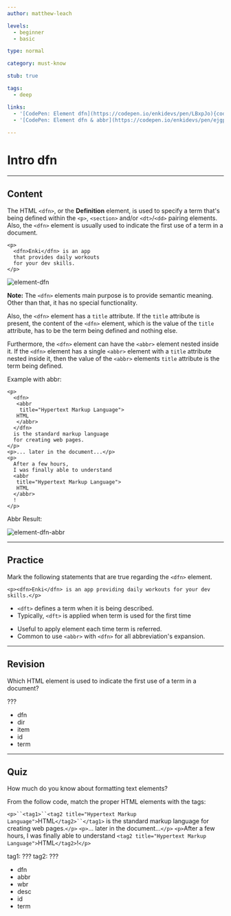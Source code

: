 ```yaml
---
author: matthew-leach

levels:
  - beginner
  - basic

type: normal

category: must-know

stub: true

tags:
  - deep

links:
  - '[CodePen: Element dfn](https://codepen.io/enkidevs/pen/LBxpJo){code}'
  - '[CodePen: Element dfn & abbr](https://codepen.io/enkidevs/pen/ejgpQj){code}'
  
---
```

# Intro dfn
---
## Content

The HTML `<dfn>`, or the **Definition** element, is used to specify a term that's being defined within the `<p>`, `<section>` and/or `<dt>`/`<dd>` pairing elements. Also, the `<dfn>` element is usually used to indicate the first use of a term in a document.

```
<p>
  <dfn>Enki</dfn> is an app 
  that provides daily workouts
  for your dev skills.
</p>
```

![element-dfn](%3Csvg%20xmlns%3D%22http%3A%2F%2Fwww.w3.org%2F2000%2Fsvg%22%20width%3D%22320%22%20height%3D%2278%22%3E%3Cg%20fill%3D%22none%22%20fill-rule%3D%22evenodd%22%3E%3Crect%20width%3D%22320%22%20height%3D%2278%22%20fill%3D%22%23FFF%22%20rx%3D%229%22%2F%3E%3Ctext%20fill%3D%22%23000%22%20font-family%3D%22Roboto-Italic%2C%20Roboto%22%20font-size%3D%2216%22%20font-style%3D%22italic%22%3E%3Ctspan%20x%3D%2220%22%20y%3D%2234%22%3EEnki%3C%2Ftspan%3E%20%3Ctspan%20x%3D%2249.32813%22%20y%3D%2234%22%20font-family%3D%22Roboto-Regular%2C%20Roboto%22%3E%20is%20an%20app%20that%20provides%20daily%20%3C%2Ftspan%3E%20%3Ctspan%20x%3D%2220%22%20y%3D%2253%22%20font-family%3D%22Roboto-Regular%2C%20Roboto%22%3Eworkouts%20for%20your%20dev%20skills.%3C%2Ftspan%3E%3C%2Ftext%3E%3C%2Fg%3E%3C%2Fsvg%3E)

<!--[View CodePen](https://codepen.io/enkidevs/pen/LBxpJo)-->

**Note:** The `<dfn>` elements main purpose is to provide semantic meaning. Other than that, it has no special functionality.

Also, the `<dfn>` element has a `title` attribute. If the `title` attribute is present, the content of the `<dfn>` element, which is the value of the `title` attribute, has to be the term being defined and nothing else. 

Furthermore, the `<dfn>` element can have the `<abbr>` element nested inside it. If the `<dfn>` element has a single `<abbr>` element with a `title` attribute nested inside it, then the value of the `<abbr>` elements `title` attribute is the term being defined.

Example with abbr:
```
<p>
  <dfn>
   <abbr 
    title="Hypertext Markup Language">
   HTML
   </abbr>
  </dfn> 
  is the standard markup language 
  for creating web pages.
</p>
<p>... later in the document...</p>
<p>
  After a few hours, 
  I was finally able to understand 
  <abbr 
   title="Hypertext Markup Language">
   HTML
  </abbr>
  !
</p>
```
Abbr Result:

![element-dfn-abbr](%3Csvg%20xmlns%3D%22http%3A%2F%2Fwww.w3.org%2F2000%2Fsvg%22%20width%3D%22320%22%20height%3D%22173%22%3E%3Cg%20fill%3D%22none%22%20fill-rule%3D%22evenodd%22%3E%3Crect%20width%3D%22320%22%20height%3D%22173%22%20fill%3D%22%23FFF%22%20rx%3D%229%22%2F%3E%3Ctext%20fill%3D%22%23000%22%20font-family%3D%22Roboto-Italic%2C%20Roboto%22%20font-size%3D%2216%22%20font-style%3D%22italic%22%3E%3Ctspan%20x%3D%2220%22%20y%3D%2234%22%3EHTML%3C%2Ftspan%3E%20%3Ctspan%20x%3D%2262.30469%22%20y%3D%2234%22%20font-family%3D%22Roboto-Regular%2C%20Roboto%22%3E%20is%20the%20standard%20markup%20%3C%2Ftspan%3E%20%3Ctspan%20x%3D%2220%22%20y%3D%2253%22%20font-family%3D%22Roboto-Regular%2C%20Roboto%22%3Elanguage%20for%20creating%20web%20pages.%3C%2Ftspan%3E%20%20%3Ctspan%20x%3D%2220%22%20y%3D%2291%22%20font-family%3D%22Roboto-Regular%2C%20Roboto%22%3E...%20later%20in%20the%20document...%3C%2Ftspan%3E%20%20%3Ctspan%20x%3D%2220%22%20y%3D%22129%22%20font-family%3D%22Roboto-Regular%2C%20Roboto%22%3EAfter%20a%20few%20hours%2C%20I%20was%20finally%20able%20%3C%2Ftspan%3E%20%3Ctspan%20x%3D%2220%22%20y%3D%22148%22%20font-family%3D%22Roboto-Regular%2C%20Roboto%22%3Eto%20understand%20%3C%2Ftspan%3E%20%3Ctspan%20x%3D%22122.71094%22%20y%3D%22148%22%3EHTML%3C%2Ftspan%3E%20%3Ctspan%20x%3D%22165.01563%22%20y%3D%22148%22%20font-family%3D%22Roboto-Regular%2C%20Roboto%22%3E%20!%3C%2Ftspan%3E%3C%2Ftext%3E%3Cpath%20stroke%3D%22%23000%22%20stroke-dasharray%3D%221%202%22%20stroke-linecap%3D%22square%22%20d%3D%22M18.5%2036.5h45m58%20113.75h45%22%2F%3E%3C%2Fg%3E%3C%2Fsvg%3E)

<!--[View CodePen](https://codepen.io/enkidevs/pen/ejgpQj)-->

---
## Practice

Mark the following statements that are true regarding the `<dfn>` element.

```
<p><dfn>Enki</dfn> is an app providing daily workouts for your dev skills.</p>
```

+ `<dft>` defines a term when it is being described.
+ Typically, `<dft>` is applied when term is used for the first time
- Useful to apply element each time term is referred. 
- Common to use `<abbr>` with `<dfn>` for all abbreviation's expansion.

---
## Revision

Which HTML element is used to indicate the first use of a term in a document?

???

* dfn
* dir
* item
* id
* term

---
## Quiz

How much do you know about formatting text elements?

From the follow code, match the proper HTML elements with the tags: 

`<p>``<tag1>``<tag2 title="Hypertext Markup Language">`HTML`</tag2>``</tag1>` is the standard markup language for creating web pages.`</p>`
`<p>`... later in the document...`</p>`
`<p>`After a few hours, I was finally able to understand `<tag2 title="Hypertext Markup Language">`HTML`</tag2>`!`</p>`

tag1: ???
tag2: ???

* dfn
* abbr
* wbr
* desc
* id
* term
